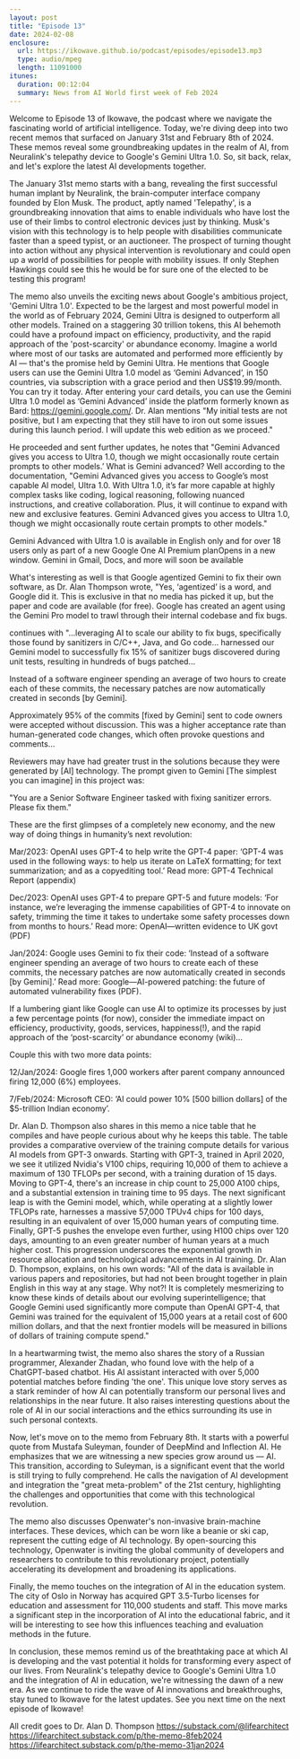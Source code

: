 ```yaml
---
layout: post
title: "Episode 13"
date: 2024-02-08
enclosure:
  url: https://ikowave.github.io/podcast/episodes/episode13.mp3
  type: audio/mpeg
  length: 11091000
itunes:
  duration: 00:12:04
  summary: News from AI World first week of Feb 2024
---
```

Welcome to Episode 13 of Ikowave, the podcast where we navigate the fascinating world of artificial intelligence. Today, we're diving deep into two recent memos that surfaced on January 31st and February 8th of 2024. These memos reveal some groundbreaking updates in the realm of AI, from Neuralink's telepathy device to Google's Gemini Ultra 1.0. So, sit back, relax, and let's explore the latest AI developments together.   


    

The January 31st memo starts with a bang, revealing the first successful human implant by Neuralink, the brain-computer interface company founded by Elon Musk. The product, aptly named 'Telepathy', is a groundbreaking innovation that aims to enable individuals who have lost the use of their limbs to control electronic devices just by thinking. Musk's vision with this technology is to help people with disabilities communicate faster than a speed typist, or an auctioneer. The prospect of turning thought into action without any physical intervention is revolutionary and could open up a world of possibilities for people with mobility issues. If only Stephen Hawkings could see this he would be for sure one of the elected to be testing this program!  


The memo also unveils the exciting news about Google's ambitious project, 'Gemini Ultra 1.0'. Expected to be the largest and most powerful model in the world as of February 2024, Gemini Ultra is designed to outperform all other models. Trained on a staggering 30 trillion tokens, this AI behemoth could have a profound impact on efficiency, productivity, and the rapid approach of the 'post-scarcity' or abundance economy. Imagine a world where most of our tasks are automated and performed more efficiently by AI — that's the promise held by Gemini Ultra. He mentions that Google users can use the Gemini Ultra 1.0 model as ‘Gemini Advanced’, in 150 countries, via subscription with a grace period and then US$19.99/month. You can try it today. After entering your card details, you can use the Gemini Ultra 1.0 model as ‘Gemini Advanced’ inside the platform formerly known as Bard: https://gemini.google.com/. Dr. Alan mentions "My initial tests are not positive, but I am expecting that they still have to iron out some issues during this launch period. I will update this web edition as we proceed." 


 He proceeded and sent further updates, he notes that "Gemini Advanced gives you access to Ultra 1.0, though we might occasionally route certain prompts to other models.’ What is Gemini advanced? Well according to the documentation, "Gemini Advanced gives you access to Google’s most capable AI model, Ultra 1.0. With Ultra 1.0, it’s far more capable at highly complex tasks like coding, logical reasoning, following nuanced instructions, and creative collaboration. Plus, it will continue to expand with new and exclusive features. Gemini Advanced gives you access to Ultra 1.0, though we might occasionally route certain prompts to other models."


Gemini Advanced with Ultra 1.0 is available in English only and for over 18 users only as part of a new Google One AI Premium planOpens in a new window. Gemini in Gmail, Docs, and more will soon be available 


What's interesting as well is that Google agentized Gemini to fix their own software, as Dr. Alan Thompson wrote, "Yes, ‘agentized’ is a word, and Google did it. This is exclusive in that no media has picked it up, but the paper and code are available (for free). Google has created an agent using the Gemini Pro model to trawl through their internal codebase and fix bugs. 


 continues with "…leveraging AI to scale our ability to fix bugs, specifically those found by sanitizers in C/C++, Java, and Go code… harnessed our Gemini model to successfully fix 15% of sanitizer bugs discovered during unit tests, resulting in hundreds of bugs patched… 


 Instead of a software engineer spending an average of two hours to create each of these commits, the necessary patches are now automatically created in seconds [by Gemini]. 


 Approximately 95% of the commits [fixed by Gemini] sent to code owners were accepted without discussion. This was a higher acceptance rate than human-generated code changes, which often provoke questions and comments… 


 Reviewers may have had greater trust in the solutions because they were generated by [AI] technology. The prompt given to Gemini [The simplest you can imagine] in this project was: 


 

"You are a Senior Software Engineer tasked with fixing sanitizer errors. Please fix them."


 

These are the first glimpses of a completely new economy, and the new way of doing things in humanity’s next revolution: 


 

Mar/2023: OpenAI uses GPT-4 to help write the GPT-4 paper: ‘GPT-4 was used in the following ways: to help us iterate on LaTeX formatting; for text summarization; and as a copyediting tool.’ Read more: GPT-4 Technical Report (appendix) 


 

Dec/2023: OpenAI uses GPT-4 to prepare GPT-5 and future models: ‘For instance, we’re leveraging the immense capabilities of GPT-4 to innovate on safety, trimming the time it takes to undertake some safety processes down from months to hours.’ Read more: OpenAI—written evidence to UK govt (PDF) 


 

Jan/2024: Google uses Gemini to fix their code: ‘Instead of a software engineer spending an average of two hours to create each of these commits, the necessary patches are now automatically created in seconds [by Gemini].’ Read more: Google—AI-powered patching: the future of automated vulnerability fixes (PDF). 


 

If a lumbering giant like Google can use AI to optimize its processes by just a few percentage points (for now), consider the immediate impact on efficiency, productivity, goods, services, happiness(!), and the rapid approach of the ‘post-scarcity’ or abundance economy (wiki)… 


 

Couple this with two more data points: 


 

12/Jan/2024: Google fires 1,000 workers after parent company announced firing 12,000 (6%) employees. 


 7/Feb/2024: Microsoft CEO: ‘AI could power 10% [500 billion dollars] of the $5-trillion Indian economy’.


Dr. Alan D. Thompson also shares in this memo a nice table that he compiles and have people curious about why he keeps this table. The table provides a comparative overview of the training compute details for various AI models from GPT-3 onwards. Starting with GPT-3, trained in April 2020, we see it utilized Nvidia's V100 chips, requiring 10,000 of them to achieve a maximum of 130 TFLOPs per second, with a training duration of 15 days. Moving to GPT-4, there's an increase in chip count to 25,000 A100 chips, and a substantial extension in training time to 95 days. The next significant leap is with the Gemini model, which, while operating at a slightly lower TFLOPs rate, harnesses a massive 57,000 TPUv4 chips for 100 days, resulting in an equivalent of over 15,000 human years of computing time. Finally, GPT-5 pushes the envelope even further, using H100 chips over 120 days, amounting to an even greater number of human years at a much higher cost. This progression underscores the exponential growth in resource allocation and technological advancements in AI training. Dr. Alan D. Thompson, explains, on his own words: "All of the data is available in various papers and repositories, but had not been brought together in plain English in this way at any stage. Why not?! It is completely mesmerizing to know these kinds of details about our evolving superintelligence; that Google Gemini used significantly more compute than OpenAI GPT-4, that Gemini was trained for the equivalent of 15,000 years at a retail cost of 600 million dollars, and that the next frontier models will be measured in billions of dollars of training compute spend."


In a heartwarming twist, the memo also shares the story of a Russian programmer, Alexander Zhadan, who found love with the help of a ChatGPT-based chatbot. His AI assistant interacted with over 5,000 potential matches before finding 'the one'. This unique love story serves as a stark reminder of how AI can potentially transform our personal lives and relationships in the near future. It also raises interesting questions about the role of AI in our social interactions and the ethics surrounding its use in such personal contexts.   


    

Now, let's move on to the memo from February 8th. It starts with a powerful quote from Mustafa Suleyman, founder of DeepMind and Inflection AI. He emphasizes that we are witnessing a new species grow around us — AI. This transition, according to Suleyman, is a significant event that the world is still trying to fully comprehend. He calls the navigation of AI development and integration the "great meta-problem" of the 21st century, highlighting the challenges and opportunities that come with this technological revolution.   


    

The memo also discusses Openwater's non-invasive brain-machine interfaces. These devices, which can be worn like a beanie or ski cap, represent the cutting edge of AI technology. By open-sourcing this technology, Openwater is inviting the global community of developers and researchers to contribute to this revolutionary project, potentially accelerating its development and broadening its applications.   


    

Finally, the memo touches on the integration of AI in the education system. The city of Oslo in Norway has acquired GPT 3.5-Turbo licenses for education and assessment for 110,000 students and staff. This move marks a significant step in the incorporation of AI into the educational fabric, and it will be interesting to see how this influences teaching and evaluation methods in the future.   


    

In conclusion, these memos remind us of the breathtaking pace at which AI is developing and the vast potential it holds for transforming every aspect of our lives. From Neuralink's telepathy device to Google's Gemini Ultra 1.0 and the integration of AI in education, we're witnessing the dawn of a new era. As we continue to ride the wave of AI innovations and breakthroughs, stay tuned to Ikowave for the latest updates. See you next time on the next episode of Ikowave!

All credit goes to Dr. Alan D. Thompson https://substack.com/@lifearchitect https://lifearchitect.substack.com/p/the-memo-8feb2024 https://lifearchitect.substack.com/p/the-memo-31jan2024
